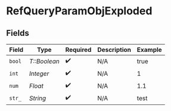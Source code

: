 # RefQueryParamObjExploded


## Fields

| Field              | Type               | Required           | Description        | Example            |
| ------------------ | ------------------ | ------------------ | ------------------ | ------------------ |
| `bool`             | *T::Boolean*       | :heavy_check_mark: | N/A                | true               |
| `int`              | *Integer*          | :heavy_check_mark: | N/A                | 1                  |
| `num`              | *Float*            | :heavy_check_mark: | N/A                | 1.1                |
| `str_`             | *String*           | :heavy_check_mark: | N/A                | test               |